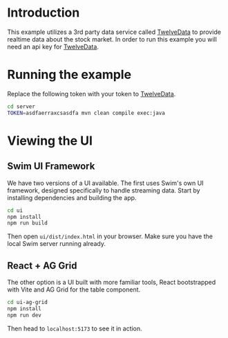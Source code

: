# Introduction 

This example utilizes a 3rd party data service called [TwelveData](https://twelvedata.com/) to provide
realtime data about the stock market. In order to run this example you will need an api key for [TwelveData](https://twelvedata.com/).

# Running the example

Replace the following token with your token to [TwelveData](https://twelvedata.com/).

```bash
cd server
TOKEN=asdfaerraxcsasdfa mvn clean compile exec:java
```

# Viewing the UI

## Swim UI Framework

We have two versions of a UI available. The first uses Swim's own UI framework, designed specifically to handle streaming data. Start by installing dependencies and building the app.

```bash
cd ui
npm install
npm run build
```

Then open `ui/dist/index.html` in your browser. Make sure you have the local Swim server running already.

## React + AG Grid

The other option is a UI built with more familiar tools, React bootstrapped with Vite and AG Grid for the table component.

```bash
cd ui-ag-grid
npm install
npm run dev
```

Then head to `localhost:5173` to see it in action.
